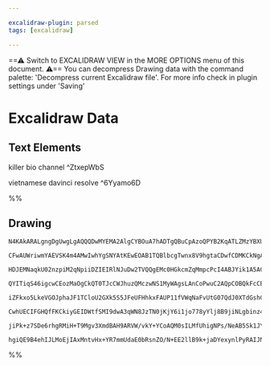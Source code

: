 ```yaml
---

excalidraw-plugin: parsed
tags: [excalidraw]

---
```

==⚠  Switch to EXCALIDRAW VIEW in the MORE OPTIONS menu of this document. ⚠== You can decompress Drawing data with the command palette: 'Decompress current Excalidraw file'. For more info check in plugin settings under 'Saving'


# Excalidraw Data
## Text Elements
killer bio channel ^ZtxepWbS

vietnamese davinci resolve  ^6Yyamo6D

%%
## Drawing
```compressed-json
N4KAkARALgngDgUwgLgAQQQDwMYEMA2AlgCYBOuA7hADTgQBuCpAzoQPYB2KqATLZMzYBXUtiRoIACyhQ4zZAHoFAc0JRJQgEYA6bGwC2CgF7N6hbEcK4OCtptbErHALRY8RMpWdx8Q1TdIEfARcZgRmBShcZQUebTiANho6IIR9BA4oZm4AbXAwUDAi6HhxdCgsKGSiyEYWdi40AEYADgBOfmK61k4AOU4xbiaABgBmFpbRhIB2HmnOyEIOYixu

CFwAUWriwmYAEVSK4m4AMwIwhYgSNYAtKEwEOAB1TQBlbcgTwnx8V9hgtaCDwfCDMKCkNgAawQTxI6m4w20AFZLmCIdC/jAARIgddLhC/JIOOFss1Lmw4LhsGoYENhsNLtZlNjUAz8pBMNxnE0kTwWtoACwJYZtNpNHgCnhtaYCy60tDOJFtAXaUbDHgJHkJbXDJrzdmg8FQhAAYTY+DYpDWAGIeCc2ggBQKQZoqZDlATlmaLVaJODrMxKYFMiCK

HDJEMNaqkU02nzpiM2qNpiiDZIEIRlNJuDw2TVQQgEMc0HGkcmZqMmpcPcI4ABJYik1A5AC6lxO5HSDe4HCEP3xwmWxOYTd7/YNmkHxA2wXSmSbrcuQjgxFwRyGCbjTUrrWGmsuRA4kJ7ffwB7Y2GhxdQZ3wFwNJ04UFehCMZSaCXbT4AYrh9N95VQKsDQqTAqgkSFvmCUhUE0dhUGwSRrGJfAQXICgABVKjWSCfiYWD4MQ5CghBUCoAAQSIZRGn

QYITiqS46igcwCEozMaOgCkQT0TJcCWJhuzQMczwNS1MyWAgsLAnCoPwuC2AQpCOBQkFcCEKA2AAJXCV8ynBIQEAPfiAAkMyzcCgPiJF8gAX06QpilgRA1jIkFugabgkRaRimB6Dh+g4QZmmVJ0EhaHg9UuJYVk5CRcGMkFdgOYJ1zQW973za4JASABNGA/zYBI9hBL4fkxFlQXNPEDTRY1YWIeE0ERVN81qjF/jKSrgQHQlhybYD8wpKkaTpPNi

iZFkxo5LkeVGOJphaJF1TCloU2GXk5S5JFeUFHhkxFAUP11fVWqNaFvUtG07QdJ0XTdGshC9c1Lr9cgOEDXBgwYg0wwaiM0Ai0Z4jaLy2haAVkxa4p00zbMAamgsiyGUYnV1RbxmrAl60bXI2wfTsEEE1BhJ6ocSRPcd80nR7p1nDIslxpcVzXJHmk3QGml3fcDUPY8hNPc9L1Zm9zkMh8nxfN8hk/cXMl/f98EAgbHOwiQzAQKAOD/cIEFQVczE

CwhUECIFGHQfFKCkiyGEIDWtfSMI9dwA3qWN8JzTN0jKjY6i1jo778yYlj8B9jiNLgbinz44lSCJknRNIcStfwK21nVzXtcd/Wlldk2Pd11T1K0nSpbQfSxfzQ8EFM2GLKaKzbPAPHIFwOA4D+FnuAc6B03SP3a+2G2EAoAAhe7PWIC7fXQa0Tjn+fB+wEQvrrCp9D+dFTWe6eIFte1HWdToICX0gV7XsfLwep6fRct6Pq+xfl/p1e0m/KDys63F

jiPk+z7SDe6rhgRMiH+T9Mgv3XmdBAH9ARVW/vkY+YCoAQM0sILMfUhigNPs/NeAB5Sk1JYCjSwX/fQ34fx/gApghBv8cGvwlrpaWJC6H6CtqHP2CB6KP2weAteHdSAUVPmwCg6ZcDXnjsUWhvC0gbGWORIRIiQjXnWAowezBsAQh+AADSGO0FU25pjDGmNMbUq1tp8AQeozR+AcrcEmEDKYlYEg8CRIdY6R8jBsAMF3A09ACAGRzLZZh0j9CoJp

hgiQE9B4ehIJLMoEjIAxMntvHx+YR7mmUdaE0bRsnZO/N+EE2llB9k+jaDYexynlPyRAIJNCkEAOhPg5inBRwCwQXAQIZhhDMAAOKJ2IHEimIligdm1tpZYTAljKFScUDIuBNDBGvOXS42AiARzLqQAylx7Z6U2RXYowgoBV24OXWpBzNAACsEDYCyK8LWcAACybAViyPmYs04otwB2ToKVcIXcbIgBskAA=
```
%%